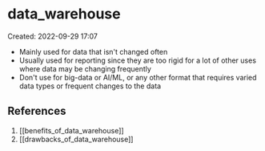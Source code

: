 # data_warehouse
Created: 2022-09-29 17:07

- Mainly used for data that isn't changed often
- Usually used for reporting since they are too rigid for a lot of other uses where data may be changing frequently
- Don't use for big-data or AI/ML, or any other format that requires varied data types or frequent changes to the data

## References
1. [[benefits_of_data_warehouse]]
2. [[drawbacks_of_data_warehouse]]